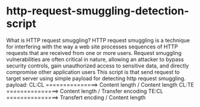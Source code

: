 # http-request-smuggling-detection-script
  What is HTTP request smuggling? HTTP request smuggling is a technique for interfering with the way a web site processes sequences of HTTP requests that are received from one or more users. Request smuggling vulnerabilities are often critical in nature, allowing an attacker to bypass security controls, gain unauthorized access to sensitive data, and directly compromise other application users  This script is that send request to target server using simple payload for detecting http request smuggling. payload: CL:CL ===============> Content length / Content length CL:TE ===============> Content length / Transfer encoding TE:CL ===============> Transfert encding / Content length
